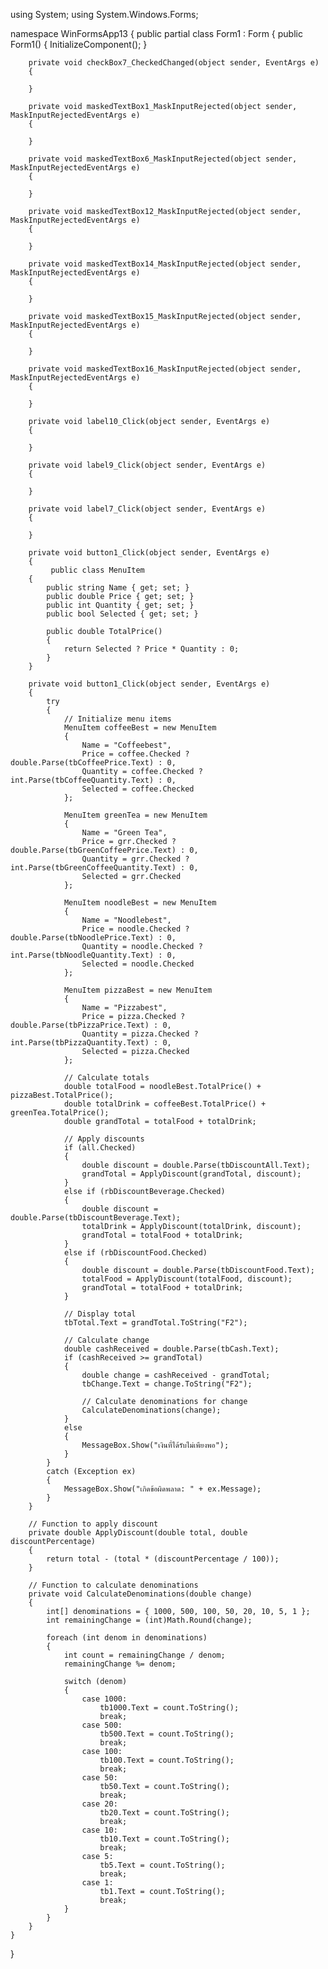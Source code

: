 using System;
using System.Windows.Forms;

namespace WinFormsApp13
{
    public partial class Form1 : Form
    {
        public Form1()
        {
            InitializeComponent();
        }

        private void checkBox7_CheckedChanged(object sender, EventArgs e)
        {

        }

        private void maskedTextBox1_MaskInputRejected(object sender, MaskInputRejectedEventArgs e)
        {

        }

        private void maskedTextBox6_MaskInputRejected(object sender, MaskInputRejectedEventArgs e)
        {

        }

        private void maskedTextBox12_MaskInputRejected(object sender, MaskInputRejectedEventArgs e)
        {

        }

        private void maskedTextBox14_MaskInputRejected(object sender, MaskInputRejectedEventArgs e)
        {

        }

        private void maskedTextBox15_MaskInputRejected(object sender, MaskInputRejectedEventArgs e)
        {

        }

        private void maskedTextBox16_MaskInputRejected(object sender, MaskInputRejectedEventArgs e)
        {

        }

        private void label10_Click(object sender, EventArgs e)
        {

        }

        private void label9_Click(object sender, EventArgs e)
        {

        }

        private void label7_Click(object sender, EventArgs e)
        {

        }

        private void button1_Click(object sender, EventArgs e)
        {
             public class MenuItem
        {
            public string Name { get; set; }
            public double Price { get; set; }
            public int Quantity { get; set; }
            public bool Selected { get; set; }

            public double TotalPrice()
            {
                return Selected ? Price * Quantity : 0;
            }
        }

        private void button1_Click(object sender, EventArgs e)
        {
            try
            {
                // Initialize menu items
                MenuItem coffeeBest = new MenuItem
                {
                    Name = "Coffeebest",
                    Price = coffee.Checked ? double.Parse(tbCoffeePrice.Text) : 0,
                    Quantity = coffee.Checked ? int.Parse(tbCoffeeQuantity.Text) : 0,
                    Selected = coffee.Checked
                };

                MenuItem greenTea = new MenuItem
                {
                    Name = "Green Tea",
                    Price = grr.Checked ? double.Parse(tbGreenCoffeePrice.Text) : 0,
                    Quantity = grr.Checked ? int.Parse(tbGreenCoffeeQuantity.Text) : 0,
                    Selected = grr.Checked
                };

                MenuItem noodleBest = new MenuItem
                {
                    Name = "Noodlebest",
                    Price = noodle.Checked ? double.Parse(tbNoodlePrice.Text) : 0,
                    Quantity = noodle.Checked ? int.Parse(tbNoodleQuantity.Text) : 0,
                    Selected = noodle.Checked
                };

                MenuItem pizzaBest = new MenuItem
                {
                    Name = "Pizzabest",
                    Price = pizza.Checked ? double.Parse(tbPizzaPrice.Text) : 0,
                    Quantity = pizza.Checked ? int.Parse(tbPizzaQuantity.Text) : 0,
                    Selected = pizza.Checked
                };

                // Calculate totals
                double totalFood = noodleBest.TotalPrice() + pizzaBest.TotalPrice();
                double totalDrink = coffeeBest.TotalPrice() + greenTea.TotalPrice();
                double grandTotal = totalFood + totalDrink;

                // Apply discounts
                if (all.Checked)
                {
                    double discount = double.Parse(tbDiscountAll.Text);
                    grandTotal = ApplyDiscount(grandTotal, discount);
                }
                else if (rbDiscountBeverage.Checked)
                {
                    double discount = double.Parse(tbDiscountBeverage.Text);
                    totalDrink = ApplyDiscount(totalDrink, discount);
                    grandTotal = totalFood + totalDrink;
                }
                else if (rbDiscountFood.Checked)
                {
                    double discount = double.Parse(tbDiscountFood.Text);
                    totalFood = ApplyDiscount(totalFood, discount);
                    grandTotal = totalFood + totalDrink;
                }

                // Display total
                tbTotal.Text = grandTotal.ToString("F2");

                // Calculate change
                double cashReceived = double.Parse(tbCash.Text);
                if (cashReceived >= grandTotal)
                {
                    double change = cashReceived - grandTotal;
                    tbChange.Text = change.ToString("F2");

                    // Calculate denominations for change
                    CalculateDenominations(change);
                }
                else
                {
                    MessageBox.Show("เงินที่ได้รับไม่เพียงพอ");
                }
            }
            catch (Exception ex)
            {
                MessageBox.Show("เกิดข้อผิดพลาด: " + ex.Message);
            }
        }

        // Function to apply discount
        private double ApplyDiscount(double total, double discountPercentage)
        {
            return total - (total * (discountPercentage / 100));
        }

        // Function to calculate denominations
        private void CalculateDenominations(double change)
        {
            int[] denominations = { 1000, 500, 100, 50, 20, 10, 5, 1 };
            int remainingChange = (int)Math.Round(change);

            foreach (int denom in denominations)
            {
                int count = remainingChange / denom;
                remainingChange %= denom;

                switch (denom)
                {
                    case 1000:
                        tb1000.Text = count.ToString();
                        break;
                    case 500:
                        tb500.Text = count.ToString();
                        break;
                    case 100:
                        tb100.Text = count.ToString();
                        break;
                    case 50:
                        tb50.Text = count.ToString();
                        break;
                    case 20:
                        tb20.Text = count.ToString();
                        break;
                    case 10:
                        tb10.Text = count.ToString();
                        break;
                    case 5:
                        tb5.Text = count.ToString();
                        break;
                    case 1:
                        tb1.Text = count.ToString();
                        break;
                }
            }
        }
    }
}


        
    

